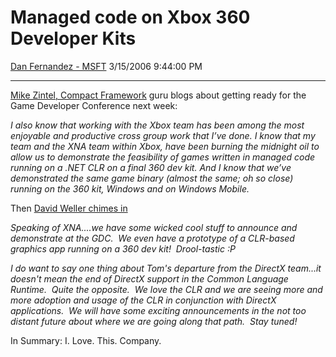 <div id="page">

# Managed code on Xbox 360 Developer Kits

[Dan Fernandez -
MSFT](https://social.msdn.microsoft.com/profile/Dan%20Fernandez%20-%20MSFT)
3/15/2006 9:44:00 PM

-----

<div id="content">

[Mike Zintel, Compact
Framework](/mikezintel/archive/2006/03/14/550958.aspx) guru blogs about
getting ready for the Game Developer Conference next week:

*I also know that working with the Xbox team has been among the most
enjoyable and productive cross group work that I’ve done. I know that my
team and the XNA team within Xbox, have been burning the midnight oil to
allow us to demonstrate the feasibility of games written in managed code
running on a .NET CLR on a final 360 dev kit. And I know that we’ve
demonstrated the same game binary (almost the same; oh so close) running
on the 360 kit, Windows and on Windows Mobile.*

Then [David Weller chimes
in](http://www.inkblog.com/2006/03/15/Managed+DirectX+And+XNA.aspx)

*Speaking of XNA....we have some wicked cool stuff to announce and
demonstrate at the GDC.  We even have a prototype of a CLR-based
graphics app running on a 360 dev kit\!  Drool-tastic :P*

*I do want to say one thing about Tom's departure from the DirectX
team...it doesn't mean the end of DirectX support in the Common Language
Runtime.  Quite the opposite.  We love the CLR and we are seeing more
and more adoption and usage of the CLR in conjunction with DirectX
applications.  We will have some exciting announcements in the not too
distant future about where we are going along that path.  Stay tuned\!*

In Summary: I. Love. This. Company.

</div>

</div>
